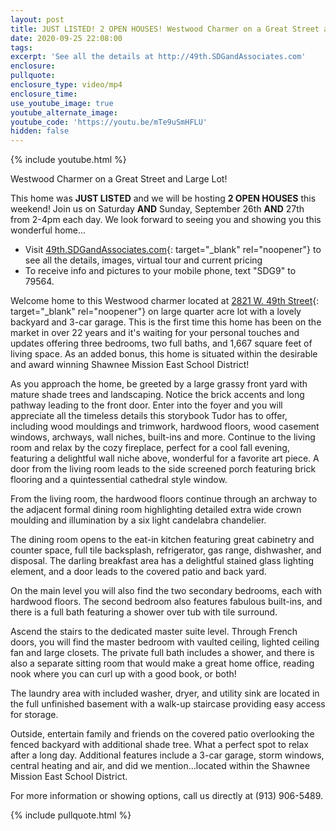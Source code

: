 ```yaml
---
layout: post
title: JUST LISTED! 2 OPEN HOUSES! Westwood Charmer on a Great Street and Large Lot!
date: 2020-09-25 22:08:00
tags:
excerpt: 'See all the details at http://49th.SDGandAssociates.com'
enclosure:
pullquote:
enclosure_type: video/mp4
enclosure_time:
use_youtube_image: true
youtube_alternate_image:
youtube_code: 'https://youtu.be/mTe9uSmHFLU'
hidden: false
---
```


{% include youtube.html %}

Westwood Charmer on a Great Street and Large Lot\!

This home was **JUST LISTED** and we will be hosting **2 OPEN HOUSES** this weekend\! Join us on Saturday **AND**&nbsp;Sunday, September 26th **AND**&nbsp;27th from 2-4pm each day. We look forward to seeing you and showing you this wonderful home...

* Visit [49th.SDGandAssociates.com](http://49th.ihousenet.com/){: target="_blank" rel="noopener"} to see all the details, images, virtual tour and current pricing
* To receive info and pictures to your mobile phone, text "SDG9" to 79564.

Welcome home to this Westwood charmer located at [2821 W. 49th Street](http://49th.ihousenet.com/){: target="_blank" rel="noopener"} on large quarter acre lot with a lovely backyard and 3-car garage. This is the first time this home has been on the market in over 22 years and it's waiting for your personal touches and updates offering three bedrooms, two full baths, and 1,667 square feet of living space. As an added bonus, this home is situated within the desirable and award winning Shawnee Mission East School District\!

As you approach the home, be greeted by a large grassy front yard with mature shade trees and landscaping. Notice the brick accents and long pathway leading to the front door. Enter into the foyer and you will appreciate all the timeless details this storybook Tudor has to offer, including wood mouldings and trimwork, hardwood floors, wood casement windows, archways, wall niches, built-ins and more. Continue to the living room and relax by the cozy fireplace, perfect for a cool fall evening, featuring a delightful wall niche above, wonderful for a favorite art piece. A door from the living room leads to the side screened porch featuring brick flooring and a quintessential cathedral style window.

From the living room, the hardwood floors continue through an archway to the adjacent formal dining room highlighting detailed extra wide crown moulding and illumination by a six light candelabra chandelier.

The dining room opens to the eat-in kitchen featuring great cabinetry and counter space, full tile backsplash, refrigerator, gas range, dishwasher, and disposal. The darling breakfast area has a delightful stained glass lighting element, and a door leads to the covered patio and back yard.

On the main level you will also find the two secondary bedrooms, each with hardwood floors. The second bedroom also features fabulous built-ins, and there is a full bath featuring a shower over tub with tile surround.

Ascend the stairs to the dedicated master suite level. Through French doors, you will find the master bedroom with vaulted ceiling, lighted ceiling fan and large closets. The private full bath includes a shower, and there is also a separate sitting room that would make a great home office, reading nook where you can curl up with a good book, or both\!

The laundry area with included washer, dryer, and utility sink are located in the full unfinished basement with a walk-up staircase providing easy access for storage.

Outside, entertain family and friends on the covered patio overlooking the fenced backyard with additional shade tree. What a perfect spot to relax after a long day. Additional features include a 3-car garage, storm windows, central heating and air, and did we mention…located within the Shawnee Mission East School District.

For more information or showing options, call us directly at (913) 906-5489.

{% include pullquote.html %}